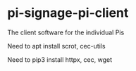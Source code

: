 # pi-signage-pi-client
The client software for the individual Pis

Need to apt install scrot, cec-utils

Need to pip3 install httpx, cec, wget